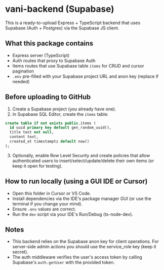 # vani-backend (Supabase)

This is a ready-to-upload Express + TypeScript backend that uses Supabase (Auth + Postgres) via the Supabase JS client.

## What this package contains
- Express server (TypeScript)
- Auth routes that proxy to Supabase Auth
- Items routes that use Supabase table `items` for CRUD and cursor pagination
- `.env` pre-filled with your Supabase project URL and anon key (replace if needed)

## Before uploading to GitHub
1. Create a Supabase project (you already have one).
2. In Supabase SQL Editor, create the `items` table:

```sql
create table if not exists public.items (
  id uuid primary key default gen_random_uuid(),
  title text not null,
  content text,
  created_at timestamptz default now()
);
```

3. Optionally, enable Row Level Security and create policies that allow authenticated users to insert/select/update/delete their own items (or keep it open for testing).

## How to run locally (using a GUI IDE or Cursor)
- Open this folder in Cursor or VS Code.
- Install dependencies via the IDE's package manager GUI (or use the terminal if you change your mind).
- Ensure `.env` values are correct.
- Run the `dev` script via your IDE's Run/Debug (ts-node-dev).

## Notes
- This backend relies on the Supabase anon key for client operations. For server-side admin actions you should use the service_role key (keep it secret).
- The auth middleware verifies the user's access token by calling Supabase's `auth.getUser` with the provided token.

